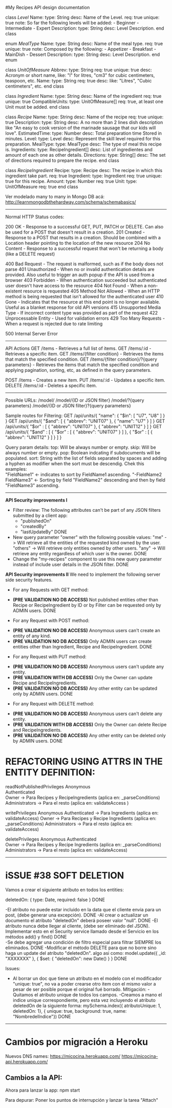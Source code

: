 #My Recipes API design documentation

class *Level*
    Name:
        type: String
        desc: Name of the Level.
        req: true
        unique: true
        note: So far the following levels will be added:
            - Beginner
            - Intermediate
            - Expert
    Description:
        type: String
        desc: Level Description.
end class

enum *MealType*
     Name:
        type: String
        desc: Name of the meal type.
        req: true
        unique: true
        note: Composed by the following:
            - Appetizer
            - Breakfast
            - MainDish
            - Dessert
    Description:
        type: String
        desc: Level Description.
end enum

class *UnitOfMeasure*
    Abbrev:
        type: String
        req: true
        unique: true
        desc: Acronym or short name, like: "l" for litres, "cm3" for cubic centimeters, teaspoon, etc.
    Name:
        type: String
        req: true
        desc: like: "Litres", "Cubic centimeters", etc.
end class

class *Ingredient*
    Name: 
        type: String
        desc: Name of the ingredient
        req: true
        unique: true
    CompatibleUnits:
        type: UnitOfMeasure[]
        req: true, at least one Unit must be added.
end class

class *Recipe*
    Name: 
        type: String
        desc: Name of the recipe
        req: true
        unique: true
    Description: 
        type: String
        desc: A no more than 2 lines dish description like "An easy to cook version of the marinade sausage that our kids will love".
    EstimatedTime: 
        type: Number
        desc: Total preparation time Stored in minutes. 
    Level:
        type: Level
        desc: Represent the skill level required for this preparation.
    MealType:
        type: MealType
        desc: The type of meal this recipe is.
    Ingredients: 
        type: RecipeIngredient[]
        desc: List of ingredientes and amount of each one as other details.
    Directions:
        type: String[]
        desc: The set of directions required to prepare the recipe.
end class

class *RecipeIngredient*
    Recipe:
        type: Recipe
        desc: The recipe in which this ingredient take part.
        req: true
    Ingredient:
        type: Ingredient
        req: true
        unique: true for this recipe.
    Amount:
        type: Number
        req: true
    Unit:
        type: UnitOfMeasure
        req: true
end class


Ver modelado many to many in Mongo DB acá: http://learnmongodbthehardway.com/schema/schemabasics/

-------------------------------------------------------
Normal HTTP Status codes:

200 OK - Response to a successful GET, PUT, PATCH or DELETE. Can also be used for a POST that doesn't result in a creation.
201 Created - Response to a POST that results in a creation. Should be combined with a Location header pointing to the location of the new resource
204 No Content - Response to a successful request that won't be returning a body (like a DELETE request)

400 Bad Request - The request is malformed, such as if the body does not parse
401 Unauthorized - When no or invalid authentication details are provided. Also useful to trigger an auth popup if the API is used from a browser
403 Forbidden - When authentication succeeded but authenticated user doesn't have access to the resource
404 Not Found - When a non-existent resource is requested
405 Method Not Allowed - When an HTTP method is being requested that isn't allowed for the authenticated user
410 Gone - Indicates that the resource at this end point is no longer available. Useful as a blanket response for old API versions
415 Unsupported Media Type - If incorrect content type was provided as part of the request
422 Unprocessable Entity - Used for validation errors
429 Too Many Requests - When a request is rejected due to rate limiting

500 Internal Server Error

-------------------------------------------------------------------
API Actions
GET /items - Retrieves a full list of items.
GET /items/:id - Retrieves a specific item.
GET /items/{filter condition} - Retrieves the items that match the specified condition.
GET /items/{filter condition}/?{query parameters} - Retrieves the items that match the specified condition and applying pagination, sorting, etc, as defined in the query parameters.


POST /items - Creates a new item.
PUT /items/:id - Updates a specific item.
DELETE /items/:id - Deletes a specific item.

------------------------------------------------------------

Possible URLs:
            /model/
            /model/{ID or JSON filter}
            /model/?{query parameters}
            /model/{ID or JSON filter}?{query parameters}


Sample routes for Filtering:
GET /api/units/{ "name": { "$in": [ "U7", "U8" ] } }
GET /api/units/{ "$and": [ { "abbrev": "UNIT07" }, { "name": "U7" } ] }
GET /api/units/{ "$or" : [ { "abbrev": "UNIT07" }, { "abbrev": "UNIT12" } ] }
GET /api/units/{ "$and" : [ { "$or" : [ { "abbrev": "UNIT07" } ] },  { "$or" : [ { "abbrev": "UNIT12" } ] } ] }

Query param details:
top: Will be always number or empty.
skip: Will be always number or empty.
pop: Boolean indcating if subdocuments will be populated.
sort: String with the list of fields separated by spaces and adding a hyphen as modifier when the sort must be descendig.
    Chek this examples:   
        "FieldName1"  <- indicates to sort by FieldName1 ascending.
        "-FieldName2 FieldName3" <- Sorting by field "FieldName2" descending and then by field "FieldName3" ascending. 

-------------------------------------------------------------------------------------------------------------

**API Security improvements I**

- Filter review: The following attributes can't be part of any JSON filters submitted by a client app:
    - "publishedOn"
    - "createdBy"
    - "lastUpdateBy"
DONE
- New query parameter "owner" with the following possible values:
    "me" -> Will retrieve all the entities of the requested kind owned by the user.
    "others" -> Will retrieve only entities owned by other users.
    "any" -> Will retrieve any entity regardless of which user is the owner.
DONE
- Change the "my-recipes" component to use this new query parameter instead of include user details in the JSON filter.
DONE

**API Security improvements II**
We need to implement the following server side security features.

 - For any Requests with GET method:
  + **(PRE  VALIDATION NO DB ACCESS)** Not published entities other than Recipe or RecipeIngredient by ID or by Filter can be requested only by ADMIN users.
    DONE
 - For any Request with POST method:
  + **(PRE  VALIDATION NO DB ACCESS)** Anonymous users can't create an entity of any kind.
  + **(PRE  VALIDATION NO DB ACCESS)** Only ADMIN users can create entities other than Ingredient, Recipe and RecipeIngredient.
    DONE
 - For any Request with PUT method:
  + **(PRE  VALIDATION NO DB ACCESS)** Anonymous users can't update any entity.
  + **(PRE  VALIDATION WITH DB ACCESS)** Only the Owner can update Recipe and RecipeIngredients.
  + **(PRE  VALIDATION NO DB ACCESS)** Any other entity can be updated only by ADMIN users.
    DONE
 - For any Request with DELETE method:
  + **(PRE  VALIDATION NO DB ACCESS)** Anonymous users can't delete any entity.
  + **(PRE  VALIDATION WITH DB ACCESS)** Only the Owner can delete Recipe and RecipeIngredients.
  + **(PRE  VALIDATION NO DB ACCESS)** Any other entity can be deleted only by ADMIN users.
    DONE

REFACTORING USING ATTRS IN THE ENTITY DEFINITION:
====================================================
readNotPublishedPrivileges
  Anonymous         
  Authenticated     
  Owner			    -> Para Recipes y RecipeIngredients 
	(aplica en: _parseConditions)
  Administrators	-> Para el resto 
	(aplica en: validateAccess )

writePrivileges
  Anonymous
  Authenticated		-> Para Ingredients
    (aplica en: validateAccess)
  Owner			    -> Para Recipes y Recipe Ingredients
    (aplica en: _parseConditions)
  Administrators	-> Para el resto
    (aplica en: validateAccess)

deletePrivileges
  Anonymous
  Authenticated		
  Owner			-> Para Recipes y Recipe Ingredients
    (aplica en: _parseConditions)
  Administrators	-> Para el resto
    (aplica en: validateAccess)

-------------------------------------------------------------------------------------------------------------

iSSUE #38 SOFT DELETION
========================

Vamos a crear el siguiente atributo en todos los entities:

deletedOn: { type: Date, required: false }
    DONE

-El atributo no puede estar incluido en la data que el cliente envia para un post, (debe generar una excepción).
    DONE
-Al crear o actualizar un documento el atributo "deletedOn" deberá poseer valor "null".
    DONE
-El atributo nunca debe llegar al cliente, (debe ser eliminado del JSON).
Implementar esto en el Security service llamado desde el Servicio en los métodos add() y find()
    DONE    
-Se debe agregar una condición de filtro especial para filtrar SIEMPRE los eliminados.
    DONE
-Modificar el método DELETE para que no borre sino haga un update del atributo "deletedOn".
    algo asi como:  model.update({ _id: "XXXXXXX" }, { $set: { "deletedOn": new Date() } }
    DONE

Issues:
- Al borrar un doc que tiene un atributo en el modelo con el modificador "unique: true", no va a poder crearse otro item
con el mismo valor a pesar de ser posible porque el original fué borrado.
MItigación:
    -Quitamos el atributo unique de todos los campos.
    -Creamos a mano el indice unique correspondiente, pero esta vez incluyendo el atributo deletedOn de la siguiente forma:
        mySchema.index({ atributoUnique: 1, deletedOn: 1}, { unique: true, background: true, name: "NombredelIndice"})
    DONE

-----------------------------------------------------------------------
Cambios por migración a Heroku
================================

Nuevos DNS names:
https://micocina.herokuapp.com/
https://micocina-api.herokuapp.com/

Cambios a la API:
-----------------
Ahora para lanzar la app:
    npm start

Para depurar:
    Poner los puntos de interrupción y lanzar la tarea "Attach"


    
